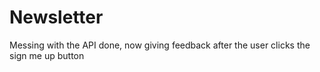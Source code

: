 # Newsletter
Messing with the API done, now giving feedback after the user clicks the sign me up button
